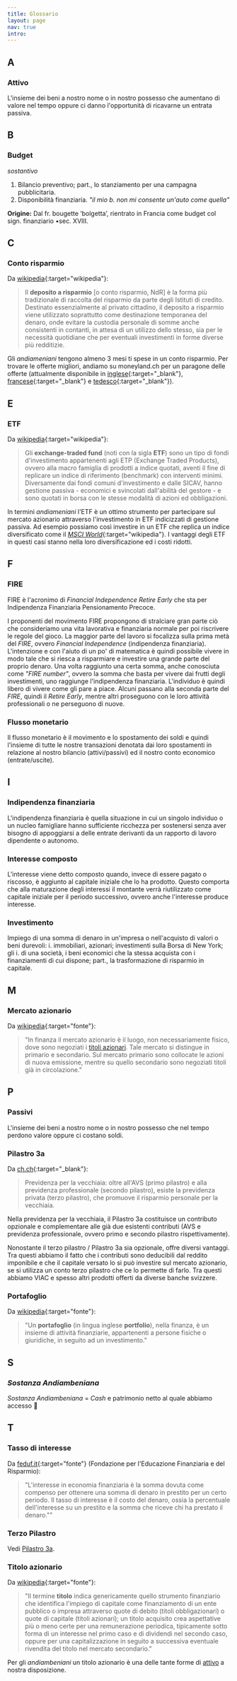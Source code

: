 ```yaml
---
title: Glossario
layout: page
nav: true
intro:
---
```



## A

### Attivo
L'insieme dei beni a nostro nome o in nostro possesso che aumentano di valore nel tempo oppure ci danno l'opportunità di ricavarne un entrata passiva.

## B

### Budget
_sostantivo_
1. Bilancio preventivo;
part., lo stanziamento per una campagna pubblicitaria.
2. Disponibilità finanziaria. _"il mio b. non mi consente un'auto come quella"_

**Origine:**
Dal fr. bougette ‘bolgetta’, rientrato in Francia come budget col sign. finanziario •sec. XVIII.

## C

### Conto risparmio
Da [wikipedia](https://it.wikipedia.org/wiki/Deposito_a_risparmio){:target="wikipedia"}:
> Il **deposito a risparmio** [o conto risparmio, NdR] è la forma più tradizionale di raccolta del risparmio da parte degli Istituti di credito. Destinato essenzialmente al privato cittadino, il deposito a risparmio viene utilizzato soprattutto come destinazione temporanea del denaro, onde evitare la custodia personale di somme anche consistenti in contanti, in attesa di un utilizzo dello stesso, sia per le necessità quotidiane che per eventuali investimenti in forme diverse più redditizie.

Gli _andiameniani_ tengono almeno 3 mesi ti spese in un conto risparmio. Per trovare le offerte migliori, andiamo su moneyland.ch per un paragone delle offerte (attualmente disponibile in [inglese](https://www.moneyland.ch/en/savingsAccount/index){:target="_blank"}, [francese](https://www.moneyland.ch/fr/savingsAccount/index){:target="_blank"} e [tedesco](https://www.moneyland.ch/de/savingsAccount/index){:target="_blank"}).<span data-stop="_"><span>

## E

### ETF
Da [wikipedia](https://it.wikipedia.org/wiki/Exchange-traded_fund){:target="wikipedia"}:
> Gli **exchange-traded fund** (noti con la sigla **ETF**) sono un tipo di fondi d'investimento appartenenti agli ETP (Exchange Traded Products), ovvero alla macro famiglia di prodotti a indice quotati, aventi il fine di replicare un indice di riferimento (benchmark) con interventi minimi. Diversamente dai fondi comuni d'investimento e dalle SICAV, hanno gestione passiva - economici e svincolati dall'abilità del gestore - e sono quotati in borsa con le stesse modalità di azioni ed obbligazioni.

In termini _andiameniani_ l'ETF è un ottimo strumento per partecipare sul mercato azionario attraverso l'investimento in ETF indicizzati di gestione passiva. Ad esempio possiamo così investire in un ETF che replica un indice diversificato come il [_MSCI World_](https://it.wikipedia.org/wiki/MSCI_World){:target="wikipedia"}. I vantaggi degli ETF in questi casi stanno nella loro diversificazione ed i costi ridotti.

## F

### FIRE

FIRE è l'acronimo di _Financial Independence Retire Early_ che sta per Indipendenza Finanziaria Pensionamento Precoce.

I proponenti del movimento FIRE propongono di stralciare gran parte ciò che consideriamo una vita lavorativa e finanziaria normale per poi riscrivere le regole del gioco. La maggior parte del lavoro si focalizza sulla prima metà del _FIRE_, ovvero _Financial Independence_ (indipendenza finanziaria). L'intenzione e con l'aiuto di un po' di matematica è quindi possibile vivere in modo tale che si riesca a risparmiare e investire una grande parte del proprio denaro. Una volta raggiunto una certa somma, anche conosciuta come _"FIRE number"_, ovvero la somma che basta per vivere dai frutti degli investimenti, uno raggiunge l'indipendenza finanziaria. L'individuo è quindi libero di vivere come gli pare a piace. Alcuni passano alla seconda parte del _FIRE_, quindi il _Retire Early_, mentre altri proseguono con le loro attività professionali o ne perseguono di nuove.

### Flusso monetario
Il flusso monetario è il movimento e lo spostamento dei soldi e quindi l'insieme di tutte le nostre transazioni denotata dai loro spostamenti in relazione al nostro bilancio (attivi/passivi) ed il nostro conto economico (entrate/uscite).

## I

### Indipendenza finanziaria
L'indipendenza finanziaria è quella situazione in cui un singolo individuo o un nucleo famigliare hanno sufficiente ricchezza per sostenersi senza aver bisogno di appoggiarsi a delle entrate derivanti da un rapporto di lavoro dipendente o autonomo.


### Interesse composto
L'interesse viene detto composto quando, invece di essere pagato o riscosso, è aggiunto al capitale iniziale che lo ha prodotto. Questo comporta che alla maturazione degli interessi il montante verrà riutilizzato come capitale iniziale per il periodo successivo, ovvero anche l'interesse produce interesse.


### Investimento
Impiego di una somma di denaro in un'impresa o nell'acquisto di valori o beni durevoli: i. immobiliari, azionari; investimenti sulla Borsa di New York; gli i. di una società, i beni economici che la stessa acquista con i finanziamenti di cui dispone; part., la trasformazione di risparmio in capitale.

## M

### Mercato azionario
Da [wikipedia](https://it.wikipedia.org/wiki/Mercato_azionario){:target="fonte"}:
> "In finanza il mercato azionario è il luogo, non necessariamente fisico, dove sono negoziati i [titoli azionari](#titolo-azionario). Tale mercato si distingue in primario e secondario. Sul mercato primario sono collocate le azioni di nuova emissione, mentre su quello secondario sono negoziati titoli già in circolazione."

## P

### Passivi
L'insieme dei beni a nostro nome o in nostro possesso che nel tempo perdono valore oppure ci costano soldi.

### Pilastro 3a
Da [ch.ch](){:target="_blank"}:
> Previdenza per la vecchiaia: oltre all'AVS (primo pilastro) e alla previdenza professionale (secondo pilastro), esiste la previdenza privata (terzo pilastro), che promuove il risparmio personale per la vecchiaia.

Nella previdenza per la vecchiaia, il Pilastro 3a costituisce un contributo opzionale e complementare alle già due esistenti contributi (AVS e previdenza professionale, ovvero primo e secondo pilastro rispettivamente).

Nonostante il terzo pilastro / Pilastro 3a sia opzionale, offre diversi vantaggi. Tra questi abbiamo il fatto che i contributi sono deducibili dal reddito imponibile e che il capitale versato lo si può investire sul mercato azionario, se si utilizza un conto terzo pilastro che ce lo permette di farlo. Tra questi abbiamo VIAC e spesso altri prodotti offerti da diverse banche svizzere.

### Portafoglio
Da [wikipedia](https://it.wikipedia.org/wiki/Portafoglio_(finanza)){:target="fonte"}:
> "Un **portafoglio** (in lingua inglese **portfolio**), nella finanza, è un insieme di attività finanziarie, appartenenti a persone fisiche o giuridiche, in seguito ad un investimento."


## S

### _Sostanza Andiambeniana_
_Sostanza Andiambeniana_ = _Cash_ e patrimonio netto al quale abbiamo accesso 🤑


## T

### Tasso di interesse
Da [feduf.it](http://www.feduf.it/container/scuole/cose-il-tasso-di-interesse){:target="fonte"} (Fondazione per l'Educazione Finanziaria e del Risparmio):
> "L'interesse in economia finanziaria è la somma dovuta come compenso per ottenere una somma di denaro in prestito per un certo periodo. Il tasso di interesse è il costo del denaro, ossia la percentuale dell'interesse su un prestito e la somma che riceve chi ha prestato il denaro.""

### Terzo Pilastro
Vedi [Pilastro 3a](#pilastro-3a).

### Titolo azionario
Da [wikipedia](https://it.wikipedia.org/wiki/Titolo_(finanza)){:target="fonte"}:
> "Il termine **titolo** indica genericamente quello strumento finanziario che identifica l'impiego di capitale come finanziamento di un ente pubblico o impresa attraverso quote di debito (titoli obbligazionari) o quote di capitale (titoli azionari); un titolo acquisito crea aspettative più o meno certe per una remunerazione periodica, tipicamente sotto forma di un interesse nel primo caso e di dividendi nel secondo caso, oppure per una capitalizzazione in seguito a successiva eventuale rivendita del titolo nel mercato secondario."

Per gli _andiambeniani_ un titolo azionario è una delle tante forme di [attivo](#attivo) a nostra disposizione.
